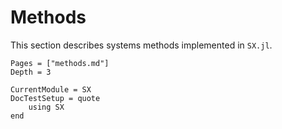 # Methods

This section describes systems methods implemented in `SX.jl`.

```@contents
Pages = ["methods.md"]
Depth = 3
```

```@meta
CurrentModule = SX
DocTestSetup = quote
    using SX
end
```
